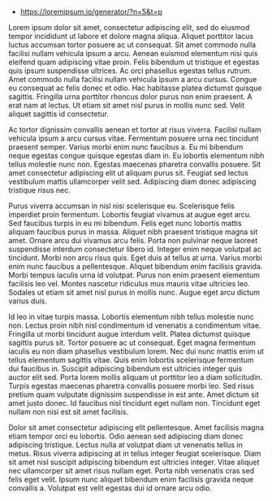 - https://loremipsum.io/generator/?n=5&t=p

Lorem ipsum dolor sit amet, consectetur adipiscing elit, sed do eiusmod tempor incididunt ut labore et dolore magna aliqua. Aliquet porttitor lacus luctus accumsan tortor posuere ac ut consequat. Sit amet commodo nulla facilisi nullam vehicula ipsum a arcu. Aenean euismod elementum nisi quis eleifend quam adipiscing vitae proin. Felis bibendum ut tristique et egestas quis ipsum suspendisse ultrices. Ac orci phasellus egestas tellus rutrum. Amet commodo nulla facilisi nullam vehicula ipsum a arcu cursus. Congue eu consequat ac felis donec et odio. Hac habitasse platea dictumst quisque sagittis. Fringilla urna porttitor rhoncus dolor purus non enim praesent. A erat nam at lectus. Ut etiam sit amet nisl purus in mollis nunc sed. Velit aliquet sagittis id consectetur.

Ac tortor dignissim convallis aenean et tortor at risus viverra. Facilisi nullam vehicula ipsum a arcu cursus vitae. Fermentum posuere urna nec tincidunt praesent semper. Varius morbi enim nunc faucibus a. Eu mi bibendum neque egestas congue quisque egestas diam in. Eu lobortis elementum nibh tellus molestie nunc non. Egestas maecenas pharetra convallis posuere. Sit amet consectetur adipiscing elit ut aliquam purus sit. Feugiat sed lectus vestibulum mattis ullamcorper velit sed. Adipiscing diam donec adipiscing tristique risus nec.

Purus viverra accumsan in nisl nisi scelerisque eu. Scelerisque felis imperdiet proin fermentum. Lobortis feugiat vivamus at augue eget arcu. Sed faucibus turpis in eu mi bibendum. Felis eget nunc lobortis mattis aliquam faucibus purus in massa. Aliquet nibh praesent tristique magna sit amet. Ornare arcu dui vivamus arcu felis. Porta non pulvinar neque laoreet suspendisse interdum consectetur libero id. Integer enim neque volutpat ac tincidunt. Morbi non arcu risus quis. Eget duis at tellus at urna. Varius morbi enim nunc faucibus a pellentesque. Aliquet bibendum enim facilisis gravida. Morbi tempus iaculis urna id volutpat. Purus non enim praesent elementum facilisis leo vel. Montes nascetur ridiculus mus mauris vitae ultricies leo. Sodales ut etiam sit amet nisl purus in mollis nunc. Augue eget arcu dictum varius duis.

Id leo in vitae turpis massa. Lobortis elementum nibh tellus molestie nunc non. Lectus proin nibh nisl condimentum id venenatis a condimentum vitae. Fringilla ut morbi tincidunt augue interdum velit. Platea dictumst quisque sagittis purus sit. Tortor posuere ac ut consequat. Eget magna fermentum iaculis eu non diam phasellus vestibulum lorem. Nec dui nunc mattis enim ut tellus elementum sagittis vitae. Quis enim lobortis scelerisque fermentum dui faucibus in. Suscipit adipiscing bibendum est ultricies integer quis auctor elit sed. Porta lorem mollis aliquam ut porttitor leo a diam sollicitudin. Turpis egestas maecenas pharetra convallis posuere morbi leo. Sed risus pretium quam vulputate dignissim suspendisse in est ante. Amet dictum sit amet justo donec. Id faucibus nisl tincidunt eget nullam non. Tincidunt eget nullam non nisi est sit amet facilisis.

Dolor sit amet consectetur adipiscing elit pellentesque. Amet facilisis magna etiam tempor orci eu lobortis. Odio aenean sed adipiscing diam donec adipiscing tristique. Lectus nulla at volutpat diam ut venenatis tellus in metus. Risus viverra adipiscing at in tellus integer feugiat scelerisque. Diam sit amet nisl suscipit adipiscing bibendum est ultricies integer. Vitae aliquet nec ullamcorper sit amet risus nullam eget. Porta nibh venenatis cras sed felis eget velit. Ipsum nunc aliquet bibendum enim facilisis gravida neque convallis a. Volutpat est velit egestas dui id ornare arcu odio.